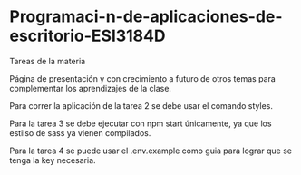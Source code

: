 # Programaci-n-de-aplicaciones-de-escritorio-ESI3184D
Tareas de la materia

Página de presentación y con crecimiento a futuro de otros temas para complementar los aprendizajes de la clase.

Para correr la aplicación de la tarea 2 se debe usar el comando styles.

Para la tarea 3 se debe ejecutar con npm start únicamente, ya que los estilso de sass ya vienen compilados.

Para la tarea 4 se puede usar el .env.example como guia para lograr que se tenga la key necesaria. 

